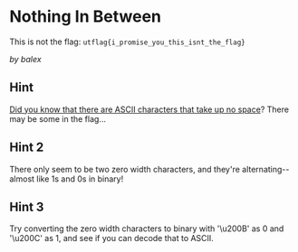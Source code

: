 # Nothing In Between

This is not the flag: `utflag{i_promise_you_this_isnt_the_flag}`

_by balex_

## Hint

[Did you know that there are ASCII characters that take up no space](https://en.wikipedia.org/wiki/Zero-width_space)? There may be some in the flag...

## Hint 2

There only seem to be two zero width characters, and they're alternating-- almost like 1s and 0s in binary!

## Hint 3

Try converting the zero width characters to binary with '\\u200B' as 0 and '\\u200C' as 1, and see if you can decode that to ASCII.

